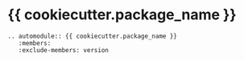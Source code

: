 # {{ cookiecutter.package_name }}

```{eval-rst}
.. automodule:: {{ cookiecutter.package_name }}
   :members:
   :exclude-members: version
```
